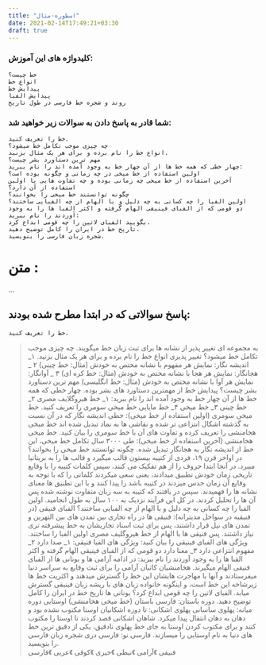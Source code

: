 ```yaml
---
title: "اسطوره-مثال"
date: 2021-02-14T17:49:21+03:30
draft: true
---
```


### کلیدواژه های این آموزش:
	خط چیست؟
    انواع خط
    پیدایش خط
    پیدایش الفبا
    روند و شجره خط فارسی در طول تاریخ
### شما قادر به پاسخ دادن به سوالات زیر خواهید شد:
	خط را تعریف کنید.
    چه چیزی موجب تکامل خط میشود؟
    انواع خط را نام برده و برای هر یک مثال بزنید.
    مهم ترین دستاورد بشر چیست؟
    چهار خطی که همه خط ها از آن چهار خط به وجود آمده اند را نام ببرید:
    اولین استفاده از خط میخی در چه زمانی و چگونه بوده است؟
    آخرین استفاده از خط میخی چه زمانی بوده و چه تفاوت هایی با اولین استفاده از آن دارد؟
    چگونه توانستند خط میخی را بخوانند؟
    اولین الفبا را چه کسانی به چه دلیل و با الهام از چه الفبایی ساختند؟
    دو قومی که از الفبای فینیقی الهام گرفته و اکثر الفبا ها را به وجود آوردند را نام ببرید:
    بگویید الفبای لاتین را چه قومی ابداع کرد.
    تاریخ خط در ایران را کامل توضیح دهید.
    شجره زبان فارسی را بنویسید.
# متن :
...
## پاسخ سوالاتی که در ابتدا مطرح شده بودند:
	خط را تعریف کنید.
   > به مجموعه ای تغییر پذیر از نشانه ها برای ثبت زبان خط میگویند.
    چه چیزی موجب تکامل خط میشود؟
   تغییر پذیری
    انواع خط را نام برده و برای هر یک مثال بزنید.
   ۱_ اندیشه نگار: نمایش هر مفهوم با نشانه مختص به خودش (مثال: خط چینی)
   ۲       _ هجانگار: نمایش هر هجا با نشانه مختص به خودش (مثال: خط کره ای)
   ۳      _ آوانگار: نمایش هر آوا با نشانه مختص به خودش (مثال: خط انگلیسی)
    مهم ترین دستاورد بشر چیست؟
   پیدایش خط از مهمترین دستاورد های بشر بوده.
    چهار خطی که همه خط ها از آن چهار خط به وجود آمده اند را نام ببرید:
   ۱_ خط هیروگلایف مصری
   ۲_ خط چینی
   ۳_ خط میخی
   ۴_ خط مایایی
    خط میخی سومری را تعریف کنید.
   خط میخی سومری (اولین استفاده از خط میخی): خطی اندیشه نگار که در آن نسبت به گذشته اشکال انتزاعی تر شده و نقاشی ها به نماد تبدیل شده اند
    خط میخی هخامنشی را تعریف کرده و تفاوت های آن با خط سومری را بیان کنید.
   خط میخی هخامنشی (آخرین استفاده از خط میخی): طی ۳۰۰۰ سال تکامل خط میخی، این خط از اندیشه نگار به هجانگار تبدیل شده.
    چگونه توانستند خط میخی را بخوانند؟
   در اواخر قرن ۱۹، فردی از کتیبه بیستون قالب میگیرد و قالب ها را به بریتانیا میبرد. در آنجا ابتدا حروف را از هم تفکیک می کنند، سپس کلمات کتیبه را با وقایع تاریخی زمان خودش تطبیق میدادند، یعنی سعی میکردند کلماتی را که با توجه به وقایع آن زمان 
   حدس میزدند در کتیبه باشد را پیدا کنند و با این تطبیق ها معنای نشانه ها را فهمیدند. سپس در یافتند که کتیبه به سه زبان متفاوت نوشته شده پس آن ها را تحلیل کردند. در کل این فرآیند نزدیک به ۱۰۰ سال به طول انجامید.
    اولین الفبا را چه کسانی به چه دلیل و با الهام از چه الفبایی ساختند؟
   الفبای فنیقی (در فنیقیه در سواحل مدیترانه): فنیقی ها در راه تجاری بین تمدن های بین النهرین و تمدن های نیل قرار داشتند، پس برای ثبت اسناد تجاریشان به خط پیشرفته تری نیاز داشتند. پس فنیقی ها با الهام از خط هیروگلیف مصری اولین الفبا را 
   ساختند.
    ویژگی های الفبای فینیقی را بیان کنید:
   ویژگی های الفبا فنیقی:
   ۱_ صدا دارد
   ۲_ مفهوم انتزاعی دارد
   ۳_ معنا دارد
    دو قومی که از الفبای فینیقی الهام گرفته و اکثر الفبا ها را به وجود آوردند را نام ببرید:
   در ادامه آرامی ها و یونانی ها از الفبای فنیقی الهام میگیرند. هخامنشیان کاتبان آرامی را برای ثبت وقایع به سراسر دنیا میفرستادند و آنها با مهاجرت هایشان این خط را گسترش میدهند و اکثریت خط ها زیرشاخه این خط است، و اینگونه خانواده زبان های با 
   ریشه زبان فینیقی گسترش میابد.
    الفبای لاتین را چه قومی ابداع کرد؟
   یونانی ها
     تاریخ خط در ایران را کامل توضیح دهید.
   دوره باستان:
   > فارسی باستان (خط میخی هخامنشی)
   > اوستایی
   دوره میانه:
   > پهلوی ساسانی
   >پهلوی اشکانی: تا دوره اشکانیان اوستا مکتوب نشده بود و دهان به دهان انتقال پیدا میکرد. شاهان اشکانی قصد کردند تا اوستا را مکتوب کنند و برای مکتوب کردن اوستا به جای خط پهلوی نادقیق، یکی از دقیق ترین خط های دنیا به نام اوستایی را
   میسازند.
   فارسی نو:
   > فارسی دری
    شجره زبان فارسی را بنویسید.    
فنیقی 》آرامی 》نبطی 》حیری 》کوفی 》عربی 》فارسی
